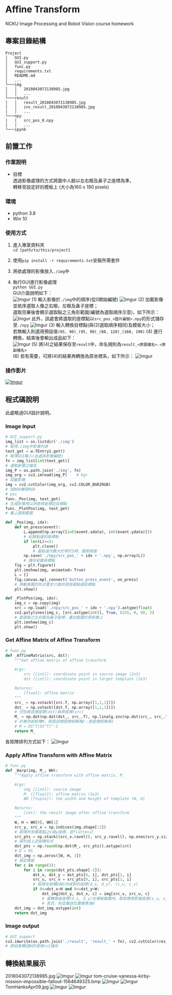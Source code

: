 # Affine Transform
NCKU Image Processing and Robot Vision course homework

## 專案目錄結構
```
Project
│   GUI.py
│   GUI_support.py
│   func.py
│   requirements.txt  
│   README.md      
│   ...    
└───img   
│   │   2018043072138985.jpg
│   │   ...
└───result   
│   │   result_2018043072138985.jpg
│   │   inv_result_2018043072138985.jpg
|   |   ...
└───npy
|   |   src_pos_0.npy
|   |   ...
└───ipynb 
```

## 前置工作
### 作業說明
* 目標\
透過影像處理的方式將圖中人臉以左右眼及鼻子之座標為準，\
轉移至設定好的模板上 (大小為160 x 190 pixels)

### 環境
* python 3.8
* Win 10

### 使用方式
1. 進入專案資料夾\
`cd [path/to/this/project]` 

2. 使用`pip install -r requirements.txt`安裝所需套件

3. 將欲處理的影像放入`./img`中

4. 執行GUI進行影像處理\
`python GUI.py`   
GUI介面說明如下：\
![Imgur](https://i.imgur.com/8QIDNBC.png)
(1) 輸入影像於`./img`中的順序(從0開始編號)
![Imgur](https://i.imgur.com/w4EpmMU.png)
(2) 加載影像並依序選取人像之右眼，左眼及鼻子座標；\
選取完畢後會顯示選取點之三角形範圍(編號為選取順序示意)，如下所示：\
![Imgur](https://i.imgur.com/KeOPg7c.png)
此外，該處會將選取的座標點以`src_pos_<圖片編號>.npy`的形式儲存至`./npy`
![Imgur](https://i.imgur.com/oxRvKdf.png)
(3) 輸入轉換目標點(與(2)選取順序相同)及模板大小；\
若無輸入則選用預設值`(65, 90)_(95, 90)_(80, 120)_(160, 190)`
(4) 進行轉換，結束後會輸出成品如下：\
![Imgur](https://i.imgur.com/yoI22ZP.png)
(5) 將(4)之結果保存至`result`中，命名規則為`result_<原圖檔名>.<原副檔名>`\
(6) 若有需要，可將(4)的結果再轉換為原坐標系，如下所示：
![Imgur](https://i.imgur.com/vrH9hb2.png)

### 操作影片
[![Imgur](https://i.imgur.com/GZHTlMo.png)](https://youtu.be/VB0ovF0sxiA)


## 程式碼說明
此處略過GUI設計說明。
### Image Input
```py
# GUI_support.py
img_list = os.listdir('./img')
# 取得./img中影像列表
text_get = w.TEntry1.get()
# 取得GUI輸入(此處為影像編號)
fn = img_list[int(text_get)]
# 選取影像之檔名
img_P = os.path.join('./img', fn)
img_org = cv2.imread(img_P)    # bgr
# 加載影像
img = cv2.cvtColor(img_org, cv2.COLOR_BGR2RGB)
# 從BGR轉至RGB
# pos
func._Pos(img, text_get)
# 生成影像用以供使用者標記目標點
func._PlotPos(img, text_get)
# 畫上選取範圍
```
```py
def _Pos(img, idx):
    def on_press(event):
        L.append(np.array([int(event.xdata), int(event.ydata)]))
        # 紀錄點選的座標點
        if len(L)>=3: 
            plt.close()
            # 當點選次數大於等於3時，關閉視窗
        np.save('./npy/src_pos_' + idx + '.npy', np.array(L))
        # 儲存紀錄座標點
    fig = plt.figure()
    plt.imshow(img, animated= True)
    L = []
    fig.canvas.mpl_connect('button_press_event', on_press)
    # 用動態圖的形式產生介面供使用者點選目標點
    plt.show() 
```
```py
def _PlotPos(img, idx):
    img_c = np.copy(img)
    src = np.load('./npy/src_pos_' + idx + '.npy').astype(float)
    cv2.polylines(img_c, [src.astype(int)], True, (255, 0, 0), 2)
    # 取選取之左右眼及鼻子座標，畫出範圍於原影像上
    plt.imshow(img_c)
    plt.show()
```

### Get Affine Matrix of Affine Transform
```py
# func.py
def _AffineMatrix(src, dst):
    """Get affine matrix of affine transform

    Args:
        src ([int]): coordinate point in source image (2x3)
        dst ([int]): coordinate point in target template (2x3)

    Returns:
        [float]: affine matrix
    """
    src_ = np.vstack([src.T, np.array([1,1,1])])
    dst_ = np.vstack([dst.T, np.array([1,1,1])])
    # 分別將目標座標(dst)與原座標(src)
    M_ = np.dot(np.dot(dst_, src_.T), np.linalg.inv(np.dot(src_, src_.T)))
    # 計算仿射矩陣M，假設目標座標矩陣為D；原座標矩陣為S
    # M = DS^T(SS^T)^-1
    return M_
```
各矩陣排列方式如下：
![Imgur](https://i.imgur.com/r44CcWJ.png)

### Apply Affine Transform with Affine Matrix
```py
# func.py
def _Warp(img, M_, WH):
    """Apply affine transform with affine matrix, M_

    Args:
        img ([int]): source image
        M_ ([float]): affine matrix (3x3)
        WH ([tuple]): the width and height of template (W, H)

    Returns:
        [int]: the result image after affine transform
    """
    W, H = WH[0], WH[1]
    src_y, src_x = np.indices(img.shape[:2])
    # 取得所有像素點之x與y座標，並flatten之
    src_pts = np.stack((src_x.ravel(), src_y.ravel(), np.ones(src_y.size))).astype(int)
    # 排列成上述矩陣形式
    dst_pts = np.round(np.dot(M_, src_pts)).astype(int)
    # D = MS
    dst_img = np.zeros([W, H, 3])
    # 設定模板
    for c in range(3):
        for i in range(dst_pts.shape[-1]):
            dst_x, dst_y = dst_pts[0, i], dst_pts[1, i]
            src_u, src_v = src_pts[0, i], src_pts[1, i]
            # 取得在矩陣D與S中成對的座標(d_x, d_y), (s_u, s_v)
            if 0<=dst_x<H and 0<=dst_y<W:
                dst_img[dst_y, dst_x, c] = img[src_v, src_u, c]
                # 當轉換後座標(d_x, d_y)在模板範圍內，取對應原影像座標(s_u, s_v)之像素點
                # 若否，則定義該位置像素為0
    dst_img = dst_img.astype(int)  
    return dst_img     
```

### Image output
```py
# GUI_support
cv2.imwrite(os.path.join('./result', 'result_' + fn), cv2.cvtColor(res_, cv2.COLOR_RGB2BGR))
# 將結果轉回BGR使用cv2儲存
```

## 轉換結果展示
2018043072138985.jpg
![Imgur](https://i.imgur.com/X7ZoIl0.jpg)
![Imgur](https://i.imgur.com/BrWQln1.jpg)
tom-cruise-vanessa-kirby-mission-impossible-fallout-1564649325.bmp
![Imgur](https://i.imgur.com/OvLf4Xl.png)
![Imgur](https://i.imgur.com/rbuPHSn.png)
TomHanksApr09.jpg
![Imgur](https://i.imgur.com/7H2w2sj.jpg)
![Imgur](https://i.imgur.com/eSiUeAA.jpg)
